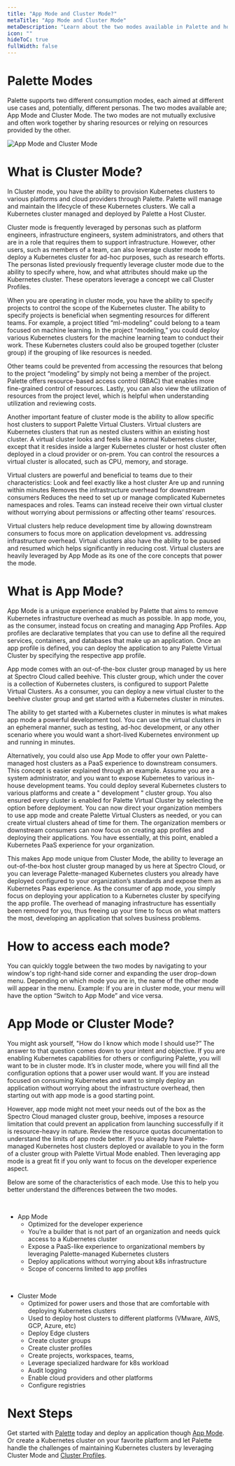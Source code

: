 ```yaml
---
title: "App Mode and Cluster Mode?"
metaTitle: "App Mode and Cluster Mode"
metaDescription: "Learn about the two modes available in Palette and how they benefit your Kubernetes experience."
icon: ""
hideToC: true
fullWidth: false
---
```


# Palette Modes
Palette supports two different consumption modes, each aimed at different use cases and, potentially, different personas. The two modes available are; App Mode and Cluster Mode.  The two modes are not mutually exclusive and often work together by sharing resources or relying on resources provided by the other. 

![App Mode and Cluster Mode](/docs_introduction_palette-modes.png)

# What is Cluster Mode?

In Cluster mode, you have the ability to provision Kubernetes clusters to various platforms and cloud providers through Palette. Palette will manage and maintain the lifecycle of these Kubernetes clusters. We call a Kubernetes cluster managed and deployed by Palette a Host Cluster. 

Cluster mode is frequently leveraged by personas such as platform engineers, infrastructure engineers, system administrators, and others that are in a role that requires them to support infrastructure. However, other users, such as members of a team, can also leverage cluster mode to deploy a Kubernetes cluster for ad-hoc purposes, such as research efforts. The personas listed previously frequently leverage cluster mode due to the ability to specify where, how, and what attributes should make up the Kubernetes cluster. These operators leverage a concept we call Cluster Profiles.

When you are operating in cluster mode, you have the ability to specify projects to control the scope of the Kubernetes cluster. The ability to specify projects is beneficial when segmenting resources for different teams. For example, a project titled “ml-modeling” could belong to a team focused on machine learning. In the project “modeling,” you could deploy various Kubernetes clusters for the machine learning team to conduct their work. These Kubernetes clusters could also be grouped together (cluster group) if the grouping of like resources is needed.  

Other teams could be prevented from accessing the resources that belong to the project “modeling” by simply not being a member of the project. Palette offers resource-based access control (RBAC) that enables more fine-grained control of resources.  Lastly, you can also view the utilization of resources from the project level, which is helpful when understanding utilization and reviewing costs.

Another important feature of cluster mode is the ability to allow specific host clusters to support Palette Virtual Clusters. Virtual clusters are Kubernetes clusters that run as nested clusters within an existing host cluster. A virtual cluster looks and feels like a normal Kubernetes cluster, except that it resides inside a larger Kubernetes cluster or host cluster often deployed in a cloud provider or on-prem.  You can control the resources a virtual cluster is allocated, such as CPU, memory, and storage. 

Virtual clusters are powerful and beneficial to teams due to their characteristics:
Look and feel exactly like a host cluster
Are up and running within minutes
Removes the infrastructure overhead for downstream consumers
Reduces the need to set up or manage complicated Kubernetes namespaces and roles. Teams can instead receive their own virtual cluster without worrying about permissions or affecting other teams’ resources.

Virtual clusters help reduce development time by allowing downstream consumers to focus more on application development vs. addressing infrastructure overhead. Virtual clusters also have the ability to be paused and resumed which helps significantly in reducing cost. Virtual clusters are heavily leveraged by App Mode as its one of the core concepts that power the mode. 


# What is App Mode?

App Mode is a unique experience enabled by Palette that aims to remove Kubernetes infrastructure overhead as much as possible. In app mode, you, as the consumer, instead focus on creating and managing App Profiles. App profiles are declarative templates that you can use to define all the required services, containers, and databases that make up an application. Once an app profile is defined, you can deploy the application to any Palette Virtual Cluster by specifying the respective app profile.

App mode comes with an out-of-the-box cluster group managed by us here at Spectro Cloud called beehive.  This cluster group, which under the cover is a collection of Kubernetes clusters, is configured to support Palette Virtual Clusters. As a consumer, you can deploy a new virtual cluster to the beehive cluster group and get started with a Kubernetes cluster in minutes. 

The ability to get started with a Kubernetes cluster in minutes is what makes app mode a powerful development tool. You can use the virtual clusters in an ephemeral manner, such as testing, ad-hoc development, or any other scenario where you would want a short-lived Kubernetes environment up and running in minutes.  

Alternatively, you could also use App Mode to offer your own Palette-managed host clusters as a PaaS experience to downstream consumers. This concept is easier explained through an example. Assume you are a system administrator, and you want to expose Kubernetes to various in-house development teams. You could deploy several Kubernetes clusters to various platforms and create a " development " cluster group. You also ensured every cluster is enabled for Palette Virtual Cluster by selecting the option before deployment. You can now direct your organization members to use app mode and create Palette Virtual Clusters as needed, or you can create virtual clusters ahead of time for them. The organization members or downstream consumers can now focus on creating app profiles and deploying their applications. You have essentially, at this point, enabled a Kubernetes PaaS experience for your organization.

This makes App mode unique from Cluster Mode, the ability to leverage an out-of-the-box host cluster group managed by us here at Spectro Cloud, or you can leverage Palette-managed Kubernetes clusters you already have deployed configured to your organization’s standards and expose them as Kubernetes Paas experience. As the consumer of app mode, you simply focus on deploying your application to a Kubernetes cluster by specifying the app profile. The overhead of managing infrastructure has essentially been removed for you, thus freeing up your time to focus on what matters the most, developing an application that solves business problems.   


# How to access each mode? 

You can quickly toggle between the two modes by navigating to your window's top right-hand side corner and expanding the user drop-down menu. Depending on which mode you are in, the name of the other mode will appear in the menu. Example: If you are in cluster mode, your menu will have the option “Switch to App Mode” and vice versa. 
 

# App Mode or Cluster Mode?

You might ask yourself, "How do I know which mode I should use?” The answer to that question comes down to your intent and objective. If you are enabling Kubernetes capabilities for others or configuring Palette, you will want to be in cluster mode. It’s in cluster mode, where you will find all the configuration options that a power user would want. If you are instead focused on consuming Kubernetes and want to simply deploy an application without worrying about the infrastructure overhead, then starting out with app mode is a good starting point. 
 
However, app mode might not meet your needs out of the box as the Spectro Cloud managed cluster group, beehive, imposes a resource limitation that could prevent an application from launching successfully if it is resource-heavy in nature. Review the resource quotas documentation to understand the limits of app mode better.  If you already have Palette-managed Kubernetes host clusters deployed or available to you in the form of a cluster group with Palette Virtual Mode enabled.  Then leveraging app mode is a great fit if you only want to focus on the developer experience aspect.

Below are some of the characteristics of each mode. Use this to help you better understand the differences between the two modes. 

<br />

- App Mode 
    - Optimized for the developer experience
    - You’re a builder that is not part of an organization and needs quick access to a Kubernetes cluster
    - Expose a PaaS-like experience to organizational members by leveraging Palette-managed Kubernetes clusters
    - Deploy applications without worrying about k8s infrastructure
    - Scope of concerns limited to app profiles

<br />

- Cluster Mode
    - Optimized for power users and those that are comfortable with deploying Kubernetes clusters
    - Used to deploy host clusters to different platforms (VMware, AWS, GCP, Azure, etc)
    - Deploy Edge clusters
    - Create cluster groups
    - Create cluster profiles
    - Create projects, workspaces, teams, 
    - Leverage specialized hardware for k8s workload
    - Audit logging
    - Enable cloud providers and other platforms
    - Configure registries


# Next Steps

Get started with [Palette](https://console.spectrocloud.com/) today and deploy an application though [App Mode](/devx). Or create a Kubernetes cluster on your favorite platform and let Palette handle the challenges of maintaining Kubernetes clusters by leveraging Cluster Mode and [Cluster Profiles](/cluster-profiles).